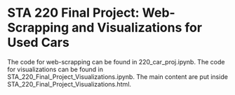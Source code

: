 # STA 220 Final Project: Web-Scrapping and Visualizations for Used Cars


The code for web-scrapping can be found in 220_car_proj.ipynb. The code for visualizations can be found in STA_220_Final_Project_Visualizations.ipynb. The main content are put inside STA_220_Final_Project_Visualizations.html.
